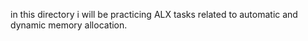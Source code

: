 in this directory i will be practicing ALX tasks related to automatic and dynamic memory allocation.
